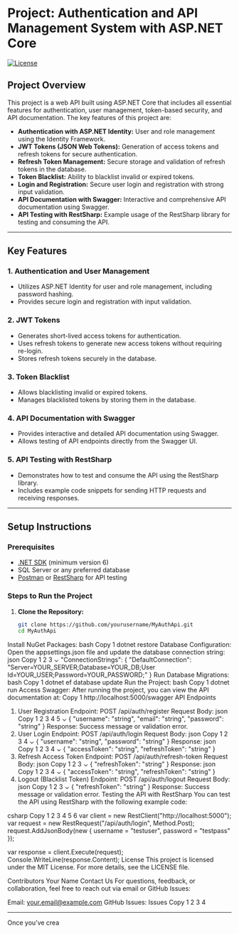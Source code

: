 # **Project: Authentication and API Management System with ASP.NET Core**

[![License](https://img.shields.io/badge/license-MIT-blue.svg)](LICENSE)

## **Project Overview**
This project is a web API built using ASP.NET Core that includes all essential features for authentication, user management, token-based security, and API documentation. The key features of this project are:

- **Authentication with ASP.NET Identity:** User and role management using the Identity Framework.
- **JWT Tokens (JSON Web Tokens):** Generation of access tokens and refresh tokens for secure authentication.
- **Refresh Token Management:** Secure storage and validation of refresh tokens in the database.
- **Token Blacklist:** Ability to blacklist invalid or expired tokens.
- **Login and Registration:** Secure user login and registration with strong input validation.
- **API Documentation with Swagger:** Interactive and comprehensive API documentation using Swagger.
- **API Testing with RestSharp:** Example usage of the RestSharp library for testing and consuming the API.

---

## **Key Features**

### 1. **Authentication and User Management**
- Utilizes ASP.NET Identity for user and role management, including password hashing.
- Provides secure login and registration with input validation.

### 2. **JWT Tokens**
- Generates short-lived access tokens for authentication.
- Uses refresh tokens to generate new access tokens without requiring re-login.
- Stores refresh tokens securely in the database.

### 3. **Token Blacklist**
- Allows blacklisting invalid or expired tokens.
- Manages blacklisted tokens by storing them in the database.

### 4. **API Documentation with Swagger**
- Provides interactive and detailed API documentation using Swagger.
- Allows testing of API endpoints directly from the Swagger UI.

### 5. **API Testing with RestSharp**
- Demonstrates how to test and consume the API using the RestSharp library.
- Includes example code snippets for sending HTTP requests and receiving responses.

---

## **Setup Instructions**

### **Prerequisites**
- [.NET SDK](https://dotnet.microsoft.com/download) (minimum version 6)
- SQL Server or any preferred database
- [Postman](https://www.postman.com/) or [RestSharp](https://restsharp.dev/) for API testing

### **Steps to Run the Project**
1. **Clone the Repository:**
   ```bash
   git clone https://github.com/yourusername/MyAuthApi.git
   cd MyAuthApi
Install NuGet Packages:
bash
Copy
1
dotnet restore
Database Configuration:
Open the appsettings.json file and update the database connection string:
json
Copy
1
2
3
⌄
"ConnectionStrings": {
  "DefaultConnection": "Server=YOUR_SERVER;Database=YOUR_DB;User Id=YOUR_USER;Password=YOUR_PASSWORD;"
}
Run Database Migrations:
bash
Copy
1
dotnet ef database update
Run the Project:
bash
Copy
1
dotnet run
Access Swagger:
After running the project, you can view the API documentation at:
Copy
1
http://localhost:5000/swagger
API Endpoints
1. User Registration
Endpoint: POST /api/auth/register
Request Body:
json
Copy
1
2
3
4
5
⌄
{
  "username": "string",
  "email": "string",
  "password": "string"
}
Response: Success message or validation error.
2. User Login
Endpoint: POST /api/auth/login
Request Body:
json
Copy
1
2
3
4
⌄
{
  "username": "string",
  "password": "string"
}
Response:
json
Copy
1
2
3
4
⌄
{
  "accessToken": "string",
  "refreshToken": "string"
}
3. Refresh Access Token
Endpoint: POST /api/auth/refresh-token
Request Body:
json
Copy
1
2
3
⌄
{
  "refreshToken": "string"
}
Response:
json
Copy
1
2
3
4
⌄
{
  "accessToken": "string",
  "refreshToken": "string"
}
4. Logout (Blacklist Token)
Endpoint: POST /api/auth/logout
Request Body:
json
Copy
1
2
3
⌄
{
  "refreshToken": "string"
}
Response: Success message or validation error.
Testing the API with RestSharp
You can test the API using RestSharp with the following example code:

csharp
Copy
1
2
3
4
5
6
var client = new RestClient("http://localhost:5000");
var request = new RestRequest("/api/auth/login", Method.Post);
request.AddJsonBody(new { username = "testuser", password = "testpass" });

var response = client.Execute(request);
Console.WriteLine(response.Content);
License
This project is licensed under the MIT License. For more details, see the LICENSE file.

Contributors
Your Name
Contact Us
For questions, feedback, or collaboration, feel free to reach out via email or GitHub Issues:

Email: your.email@example.com
GitHub Issues: Issues
Copy
1
2
3
4

---

Once you’ve crea
